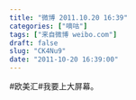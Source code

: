 ```yaml
---
title: "微博 2011.10.20 16:39"
categories: ["嘀咕"]
tags: ["来自微博 weibo.com"]
draft: false
slug: "CK4Nu9"
date: "2011-10-20 16:39:00"
---
```


<p>#欧美汇#我要上大屏幕。 ​​​​</p>
